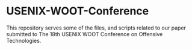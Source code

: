 # USENIX-WOOT-Conference
This repository serves some of the files, and scripts related to our paper submitted to The 18th USENIX WOOT Conference on Offensive Technologies.
